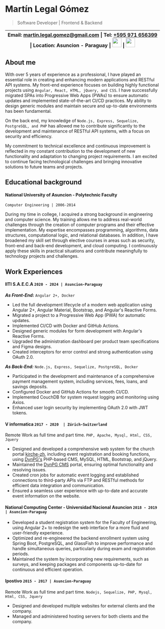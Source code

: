 # Martín Legal Gómez
> Software Developer | Frontend & Backend
>
|**Email:** [martin.legal.gomez@gmail.com](mailto:martin.legal.gomez@gmail.com) &#124; **Tel:** [+595 971 656399](http://wa.me/595971656399?text=hi%20martin%20i%20saw%20your%20resume%20and%20wanted%20to%20...) &#124; **Location:** Asuncion - Paraguay   &#124;  <a href="https://www.linkedin.com/in/martin-lego"><img src="https://static.licdn.com/sc/h/akt4ae504epesldzj74dzred8" height="30" width="auto"></img></a> &#124;  <a href="https://github.com/martin-lego"><img src="https://github.githubassets.com/favicons/favicon.png" height="30" width="auto"></img></a>|
 | ---- |

## About me
With over 5 years of experience as a professional, I have played an essential role in creating and enhancing modern applications and RESTful API systems. My front-end experience focuses on building highly functional projects using `Angular, React, HTML, jQuery, and CSS`. I have successfully migrated SPAs into Progressive Web Apps (PWAs) to ensure automatic updates and implemented state-of-the-art CI/CD practices. My ability to design generic modules and maintain secure and up-to-date environments has been fundamental.

On the back end, my knowledge of `Node.js, Express, Sequelize, PostgreSQL, and PHP` has allowed me to contribute significantly to the development and maintenance of RESTful API systems, with a focus on security and efficiency.

My commitment to technical excellence and continuous improvement is reflected in my constant contribution to the development of new functionality and adaptation to changing project requirements. I am excited to continue facing technological challenges and bringing innovative solutions to future teams and projects.

## Educational background
#### National University of Asuncion - Polytechnic Faculty
`Computer Engineering | 2006-2014`

During my time in college, I acquired a strong background in engineering and computer science. My training allows me to address real-world challenges through the creation of computer programs and their effective implementation. My expertise encompasses programming, algorithms, data structures, computational logic, and relational databases. In addition, I have broadened my skill set through elective courses in areas such as security, front-end and back-end development, and cloud computing. I continuously apply these skills in practical situations and contribute meaningfully to technology projects and challenges.

## Work Experiences

#### IITI S.A.E.C.A `2020 - 2024 | Asuncion-Paraguay`

***As Front-End:*** `Angular 2+, Docker`
* Led the full development lifecycle of a modern web application using Angular 2+, Angular Material, Bootstrap, and Angular's Reactive Forms.
* Migrated a project to a Progressive Web App (PWA) for automatic updates.
* Implemented CI/CD with Docker and GitHub Actions.
* Designed generic modules for form development with Angular's Reactive Forms.
* Upgraded the administration dashboard per product team specifications and Figma designs.
* Created interceptors for error control and strong authentication using OAuth 2.0.

***As Back-End:*** `Node.js, Express, Sequelize, PostgreSQL, Docker`
* Participated in the development and maintenance of a comprehensive payment management system, including services, fees, loans, and savings deposits.
* Configured Docker and GitHub Actions for smooth CI/CD.
* Implemented CouchDB for system request logging and monitoring using Axios.
* Enhanced user login security by implementing OAuth 2.0 with JWT tokens.

#### V informatica `2017 - 2020  | Zúrich-Switzerland` 

Remote Work as full time and part time. `PHP, Apache, Mysql, Html, CSS, Jquery`
* Designed and developed a comprehensive web system for the church portal [kirche-zh](https://kirche-zh.ch), including event registration and booking functions, using [DynPG's](https://dynpg.org) PHP-based CMS, MySQL, HTML, Bootstrap, and jQuery.
* Maintained the [DynPG CMS](https://dynpg.org) portal, ensuring optimal functionality and resolving issues.
* Created cron jobs for automatic event logging and established connections to third-party APIs via FTP and RESTful methods for efficient data integration and communication.
* Ensured a seamless user experience with up-to-date and accurate event information on the website.

#### National Computing Center - Universidad Nacional Asuncion `2018 - 2019 | Asuncion-Paraguay`

* Developed a student registration system for the Faculty of Engineering, using Angular 2+ to redesign the web interface for a more fluid and user-friendly experience.
* Optimized and re-engineered the backend enrollment system using Spring Boot, PostgreSQL, and GlassFish to improve performance and handle simultaneous queries, particularly during exam and registration periods.
* Maintained the system by incorporating new requirements, such as surveys, and keeping packages and components up-to-date for continuous and efficient operation.

#### Ipostivo `2015 - 2017 | Asuncion-Paraguay`

Remote Work as full time and part time. `Nodejs, Sequelize, PHP, Mysql, Html, CSS, Jquery`
* Designed and developed multiple websites for external clients and the company.
* Managed and administered hosting servers for both clients and the company.